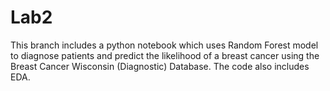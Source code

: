 # Lab2
This branch includes a python notebook which uses Random Forest model to diagnose patients and predict the likelihood of a breast cancer using the Breast Cancer Wisconsin (Diagnostic) Database. The code also includes EDA.
